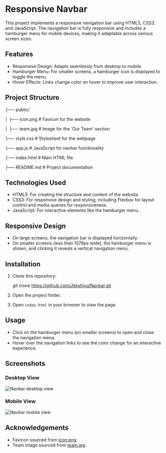 # Responsive Navbar

This project implements a responsive navigation bar using HTML5, CSS3, and JavaScript. The navigation bar is fully responsive and includes a hamburger menu for mobile devices, making it adaptable across various screen sizes.

## Features

- Responsive Design: Adapts seamlessly from desktop to mobile.
- Hamburger Menu: For smaller screens, a hamburger icon is displayed to toggle the menu.
- Hover Effects: Links change color on hover to improve user interaction.

## Project Structure

├── public/

│   ├── icon.png       # Favicon for the website

│   ├── team.jpg       # Image for the 'Our Team' section

├── style.css          # Stylesheet for the webpage

├── app.js             # JavaScript for navbar functionality

├── index.html         # Main HTML file

├── README.md          # Project documentation

## Technologies Used

- HTML5: For creating the structure and content of the website.
- CSS3: For responsive design and styling, including Flexbox for layout control and media queries for responsiveness.
- JavaScript: For interactive elements like the hamburger menu.

## Responsive Design

- On large screens, the navigation bar is displayed horizontally.
- On smaller screens (less than 1078px wide), the hamburger menu is shown, and clicking it reveals a vertical navigation menu.

## Installation

1. Clone this repository:

   git clone https://github.com/Jiteshiyu/Navbar.git

3. Open the project folder.

4. Open `index.html` in your browser to view the page.

## Usage

- Click on the hamburger menu (on smaller screens) to open and close the navigation menu.
- Hover over the navigation links to see the color change for an interactive experience.

## Screenshots

### Desktop View

![Navbar desktop view](https://github.com/user-attachments/assets/961fcc47-0a53-4c30-9a7d-751629a842cc)

### Mobile View

![Navbar mobile view](https://github.com/user-attachments/assets/5a7278a9-8366-4abb-88fe-9fca38894a1f)

## Acknowledgements

- Favicon sourced from [icon.png](./public/icon.png).
- Team image sourced from [team.jpg](./public/team.jpg).
